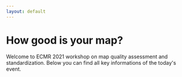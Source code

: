 ```yaml
---
layout: default
---
```

# How good is your map?

 Welcome to ECMR 2021 workshop on map quality assessment and standardization.
 Below you can find all key informations of the today's event.

